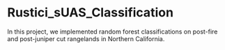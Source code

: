 # Rustici_sUAS_Classification
In this project, we implemented random forest classifications on post-fire and post-juniper cut rangelands in Northern California. 

